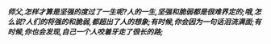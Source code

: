 ***师父,怎样才算是坚强的度过了一生呢?人的一生,坚强和脆弱都是很难界定的;哦,怎么说?人们的将强的和脆弱,都超出了人的想象;有时候,你会因为一句话泪流满面;有时候,你也会发现,自己一个人咬着牙走了很长的路;***